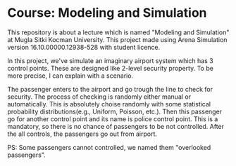 # **Course:** Modeling and Simulation
This repository is about a lecture which is named "Modeling and Simulation" at Mugla Sitki Kocman University. This project made using Arena Simulation version 16.10.00000.12938-528 with student licence.


In this project, we've simulate an imaginary airport system which has 3 control points. These are designed like 2-level security property. To be more precise, I can explain with a scenario.

The passenger enters to the airport and go trough the line to check for security. The process of checking is randomly either manual or automatically. This is absolutely choise randomly with some statistical probability distributions(e.g., Uniform, Poisson, etc.). Then this passenger go for another control point and its name is police control point. This is a mandatory, so there is no chance of passengers to be not controlled. After the all controls, the passengers go out from airport.

PS: Some passengers cannot controlled, we named them "overlooked passengers".

